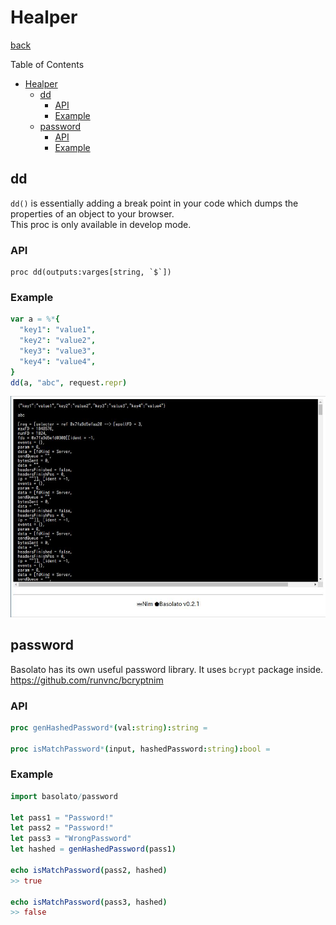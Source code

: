 Healper
===
[back](../../README.md)

Table of Contents

<!--ts-->
   * [Healper](#healper)
      * [dd](#dd)
         * [API](#api)
         * [Example](#example)
      * [password](#password)
         * [API](#api-1)
         * [Example](#example-1)

<!-- Added by: root, at: Wed Sep  8 16:11:21 UTC 2021 -->

<!--te-->

## dd
`dd()` is essentially adding a break point in your code which dumps the properties of an object to your browser.  
This proc is only available in develop mode.

### API
```
proc dd(outputs:varges[string, `$`])
```

### Example
```nim
var a = %*{
  "key1": "value1",
  "key2": "value2",
  "key3": "value3",
  "key4": "value4",
}
dd(a, "abc", request.repr)
```

![dd](../images/helper-dd.jpg)

## password

Basolato has its own useful password library. It uses `bcrypt` package inside.  
https://github.com/runvnc/bcryptnim

### API
```nim
proc genHashedPassword*(val:string):string =

proc isMatchPassword*(input, hashedPassword:string):bool =
```

### Example
```nim
import basolato/password

let pass1 = "Password!"
let pass2 = "Password!"
let pass3 = "WrongPassword"
let hashed = genHashedPassword(pass1)

echo isMatchPassword(pass2, hashed)
>> true

echo isMatchPassword(pass3, hashed)
>> false
```
